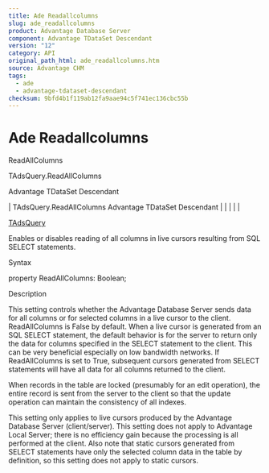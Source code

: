 ```yaml
---
title: Ade Readallcolumns
slug: ade_readallcolumns
product: Advantage Database Server
component: Advantage TDataSet Descendant
version: "12"
category: API
original_path_html: ade_readallcolumns.htm
source: Advantage CHM
tags:
  - ade
  - advantage-tdataset-descendant
checksum: 9bfd4b1f119ab12fa9aae94c5f741ec136cbc55b
---
```


# Ade Readallcolumns

ReadAllColumns

TAdsQuery.ReadAllColumns

Advantage TDataSet Descendant

| TAdsQuery.ReadAllColumns  Advantage TDataSet Descendant |  |  |  |  |

[TAdsQuery](ade_tadsquery.md)

Enables or disables reading of all columns in live cursors resulting from SQL SELECT statements.

Syntax

property ReadAllColumns: Boolean;

Description

This setting controls whether the Advantage Database Server sends data for all columns or for selected columns in a live cursor to the client. ReadAllColumns is False by default. When a live cursor is generated from an SQL SELECT statement, the default behavior is for the server to return only the data for columns specified in the SELECT statement to the client. This can be very beneficial especially on low bandwidth networks. If ReadAllColumns is set to True, subsequent cursors generated from SELECT statements will have all data for all columns returned to the client.

When records in the table are locked (presumably for an edit operation), the entire record is sent from the server to the client so that the update operation can maintain the consistency of all indexes.

This setting only applies to live cursors produced by the Advantage Database Server (client/server). This setting does not apply to Advantage Local Server; there is no efficiency gain because the processing is all performed at the client. Also note that static cursors generated from SELECT statements have only the selected column data in the table by definition, so this setting does not apply to static cursors.
